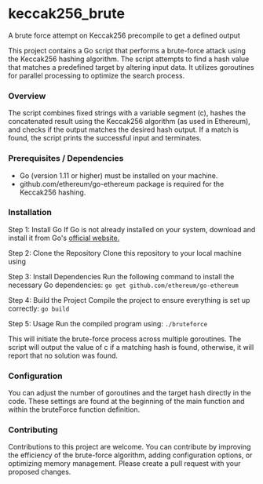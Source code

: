 # keccak256_brute
A brute force attempt on Keccak256 precompile to get a defined output

This project contains a Go script that performs a brute-force attack using the Keccak256 hashing algorithm. The script attempts to find a hash value that matches a predefined target by altering input data. It utilizes goroutines for parallel processing to optimize the search process.

### Overview

The script combines fixed strings with a variable segment (c), hashes the concatenated result using the Keccak256 algorithm (as used in Ethereum), and checks if the output matches the desired hash output. If a match is found, the script prints the successful input and terminates.

### Prerequisites / Dependencies

- Go (version 1.11 or higher) must be installed on your machine.
- github.com/ethereum/go-ethereum package is required for the Keccak256 hashing.


### Installation

Step 1: Install Go
If Go is not already installed on your system, download and install it from Go's <a href="https://go.dev/dl/" target="_blanck" > official website. </a>

Step 2: Clone the Repository
Clone this repository to your local machine using

Step 3: Install Dependencies
Run the following command to install the necessary Go dependencies:
```go get github.com/ethereum/go-ethereum```

Step 4: Build the Project
Compile the project to ensure everything is set up correctly:
```go build```

Step 5: Usage
Run the compiled program using:
```./bruteforce```

This will initiate the brute-force process across multiple goroutines. The script will output the value of c if a matching hash is found, otherwise, it will report that no solution was found.

### Configuration

You can adjust the number of goroutines and the target hash directly in the code. These settings are found at the beginning of the main function and within the bruteForce function definition.

### Contributing

Contributions to this project are welcome. You can contribute by improving the efficiency of the brute-force algorithm, adding configuration options, or optimizing memory management. Please create a pull request with your proposed changes.